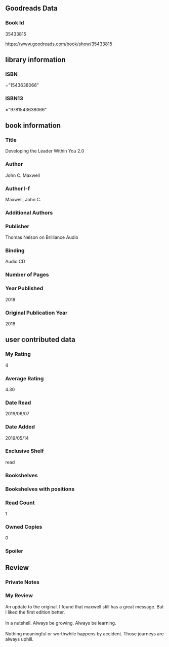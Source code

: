 <!-- This template shows how to bulk convert all columns of data into one markdown file -->
<!-- caveat: KeyError if there's a mismatch. Empty values output nothing -->

## Goodreads Data

### Book Id 

35433815

https://www.goodreads.com/book/show/35433815

## library information

### ISBN 
="1543638066"

### ISBN13 
="9781543638066"

## book information

### Title
Developing the Leader Within You 2.0

### Author 
John C. Maxwell

### Author l-f 
Maxwell, John C.

### Additional Authors


### Publisher 
Thomas Nelson on Brilliance Audio

### Binding
Audio CD

### Number of Pages


### Year Published
2018

### Original Publication Year 
2018

## user contributed data

### My Rating
4

### Average Rating
4.30

### Date Read
2019/06/07

### Date Added
2019/05/14

### Exclusive Shelf
read

### Bookshelves


### Bookshelves with positions


### Read Count
1

### Owned Copies
0

### Spoiler 


## Review

### Private Notes


### My Review
An update to the original. I found that maxwell still has a great message. But I liked the first edition better. <br/><br/>In a nutshell. Always be growing. Always be learning. <br/><br/>Nothing meaningful or worthwhile happens by accident. Those journeys are always uphill. 
